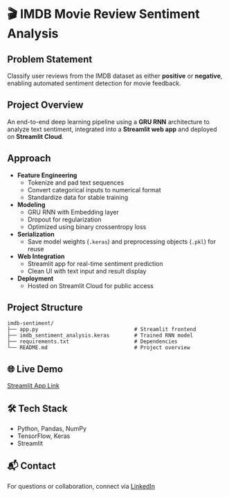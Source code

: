 
# 🎬 IMDB Movie Review Sentiment Analysis

##  Problem Statement  
Classify user reviews from the IMDB dataset as either **positive** or **negative**, enabling automated sentiment detection for movie feedback.

##  Project Overview  
An end-to-end deep learning pipeline using a **GRU RNN** architecture to analyze text sentiment, integrated into a **Streamlit web app** and deployed on **Streamlit Cloud**.

##  Approach  
- **Feature Engineering**  
  - Tokenize and pad text sequences  
  - Convert categorical inputs to numerical format  
  - Standardize data for stable training  
- **Modeling**  
  - GRU RNN with Embedding layer  
  - Dropout for regularization  
  - Optimized using binary crossentropy loss  
- **Serialization**  
  - Save model weights (`.keras`) and preprocessing objects (`.pkl`) for reuse  
- **Web Integration**  
  - Streamlit app for real-time sentiment prediction  
  - Clean UI with text input and result display  
- **Deployment**  
  - Hosted on Streamlit Cloud for public access  

##  Project Structure  
```
imdb-sentiment/
├── app.py                               # Streamlit frontend
├── imdb_sentiment_analysis.keras        # Trained RNN model
├── requirements.txt                     # Dependencies
└── README.md                            # Project overview
```

## 🌐 Live Demo  
[Streamlit App Link](https://imdb-movie-review-sentiment-analysis-ayfreingpzdwjfiniyjy2g.streamlit.app/) 

## 🛠 Tech Stack  
- Python, Pandas, NumPy  
- TensorFlow, Keras  
- Streamlit  

## 📬 Contact  
For questions or collaboration, connect via [LinkedIn](https://www.linkedin.com/in/kavanakpadaki/) 
